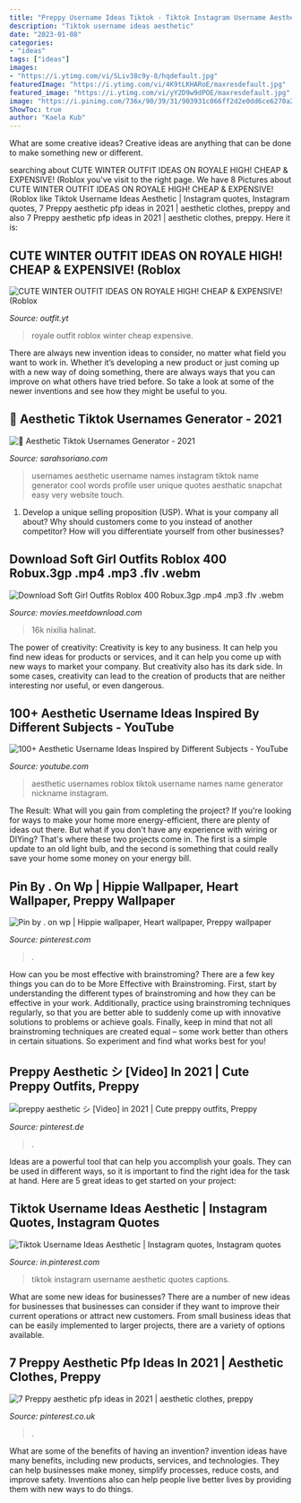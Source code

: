 ```yaml
---
title: "Preppy Username Ideas Tiktok - Tiktok Instagram Username Aesthetic Quotes Captions"
description: "Tiktok username ideas aesthetic"
date: "2023-01-08"
categories:
- "ideas"
tags: ["ideas"]
images:
- "https://i.ytimg.com/vi/SLiv38c9y-8/hqdefault.jpg"
featuredImage: "https://i.ytimg.com/vi/4K9tLKHARoE/maxresdefault.jpg"
featured_image: "https://i.ytimg.com/vi/yY2D9w9dPOE/maxresdefault.jpg"
image: "https://i.pinimg.com/736x/90/39/31/903931c066ff2d2e0dd6ce6270a29098.jpg"
ShowToc: true
author: "Kaela Kub"
---
```



What are some creative ideas?
Creative ideas are anything that can be done to make something new or different.

	

		
searching about CUTE WINTER OUTFIT IDEAS ON ROYALE HIGH! CHEAP &amp; EXPENSIVE! (Roblox you've visit to the right page. We have 8 Pictures about CUTE WINTER OUTFIT IDEAS ON ROYALE HIGH! CHEAP &amp; EXPENSIVE! (Roblox like Tiktok Username Ideas Aesthetic | Instagram quotes, Instagram quotes, 7 Preppy aesthetic pfp ideas in 2021 | aesthetic clothes, preppy and also 7 Preppy aesthetic pfp ideas in 2021 | aesthetic clothes, preppy. Here it is:
		
    
## CUTE WINTER OUTFIT IDEAS ON ROYALE HIGH! CHEAP &amp; EXPENSIVE! (Roblox

<img loading=lazy src="https://i.ytimg.com/vi/yY2D9w9dPOE/maxresdefault.jpg" onerror="this.onerror=null;this.src='https://tse3.mm.bing.net/th?id=OIP.CM5bwbygtRmyJ4OJKp0qUQHaEK&amp;pid=15.1';" alt="CUTE WINTER OUTFIT IDEAS ON ROYALE HIGH! CHEAP &amp; EXPENSIVE! (Roblox">

_Source: outfit.yt_

>royale outfit roblox winter cheap expensive. 

	

There are always new invention ideas to consider, no matter what field you want to work in. Whether it’s developing a new product or just coming up with a new way of doing something, there are always ways that you can improve on what others have tried before. So take a look at some of the newer inventions and see how they might be useful to you.

    
## 🖤 Aesthetic Tiktok Usernames Generator - 2021

<img loading=lazy src="https://i.pinimg.com/736x/26/02/10/2602106539d5c64df1602f8e951b6fcd.jpg" onerror="this.onerror=null;this.src='https://tse3.mm.bing.net/th?id=OIP.g12p2i3_EeDy1KLGqTY95wHaNK&amp;pid=15.1';" alt="🖤 Aesthetic Tiktok Usernames Generator - 2021">

_Source: sarahsoriano.com_

>usernames aesthetic username names instagram tiktok name generator cool words profile user unique quotes aesthatic snapchat easy very website touch. 

	

1. Develop a unique selling proposition (USP). What is your company all about? Why should customers come to you instead of another competitor? How will you differentiate yourself from other businesses? 

    
## Download Soft Girl Outfits Roblox 400 Robux.3gp .mp4 .mp3 .flv .webm

<img loading=lazy src="https://i.ytimg.com/vi/4K9tLKHARoE/maxresdefault.jpg" onerror="this.onerror=null;this.src='https://tse4.mm.bing.net/th?id=OIP.50D-w72FUbMz4VvnfZAgTwHaEK&amp;pid=15.1';" alt="Download Soft Girl Outfits Roblox 400 Robux.3gp .mp4 .mp3 .flv .webm">

_Source: movies.meetdownload.com_

>16k nixilia halinat. 

	

The power of creativity:
Creativity is key to any business. It can help you find new ideas for products or services, and it can help you come up with new ways to market your company. But creativity also has its dark side. In some cases, creativity can lead to the creation of products that are neither interesting nor useful, or even dangerous.

    
## 100+ Aesthetic Username Ideas Inspired By Different Subjects - YouTube

<img loading=lazy src="https://i.ytimg.com/vi/SLiv38c9y-8/hqdefault.jpg" onerror="this.onerror=null;this.src='https://tse4.mm.bing.net/th?id=OIP.FRY04sC7qPIkUpEqK7CRjgHaFj&amp;pid=15.1';" alt="100+ Aesthetic Username Ideas Inspired by Different Subjects - YouTube">

_Source: youtube.com_

>aesthetic usernames roblox tiktok username names name generator nickname instagram. 

	

The Result: What will you gain from completing the project?
If you're looking for ways to make your home more energy-efficient, there are plenty of ideas out there. But what if you don't have any experience with wiring or DIYing? That's where these two projects come in. The first is a simple update to an old light bulb, and the second is something that could really save your home some money on your energy bill.

    
## Pin By . On Wp | Hippie Wallpaper, Heart Wallpaper, Preppy Wallpaper

<img loading=lazy src="https://i.pinimg.com/736x/76/e0/6f/76e06f3dbea87d6a26a54c4edac43b86.jpg" onerror="this.onerror=null;this.src='https://tse2.mm.bing.net/th?id=OIP.FUDZiF6DvHVwraL3wluoagHaQC&amp;pid=15.1';" alt="Pin by . on wp | Hippie wallpaper, Heart wallpaper, Preppy wallpaper">

_Source: pinterest.com_

>. 

	

How can you be most effective with brainstroming?
There are a few key things you can do to be More Effective with Brainstroming. First, start by understanding the different types of brainstroming and how they can be effective in your work. Additionally, practice using brainstroming techniques regularly, so that you are better able to suddenly come up with innovative solutions to problems or achieve goals. Finally, keep in mind that not all brainstroming techniques are created equal – some work better than others in certain situations. So experiment and find what works best for you!

    
## Preppy Aesthetic シ [Video] In 2021 | Cute Preppy Outfits, Preppy

<img loading=lazy src="https://i.pinimg.com/736x/e0/54/cf/e054cf3089c4ad34a1b7f3b40affccf5.jpg" onerror="this.onerror=null;this.src='https://tse3.mm.bing.net/th?id=OIP.iKMl7MiU9Imz66ogGhzZ4wHaNK&amp;pid=15.1';" alt="preppy aesthetic シ [Video] in 2021 | Cute preppy outfits, Preppy">

_Source: pinterest.de_

>. 

	

Ideas are a powerful tool that can help you accomplish your goals. They can be used in different ways, so it is important to find the right idea for the task at hand. Here are 5 great ideas to get started on your project: 

    
## Tiktok Username Ideas Aesthetic | Instagram Quotes, Instagram Quotes

<img loading=lazy src="https://i.pinimg.com/736x/90/39/31/903931c066ff2d2e0dd6ce6270a29098.jpg" onerror="this.onerror=null;this.src='https://tse3.mm.bing.net/th?id=OIP.Bm2E3NjwwDmVEPFQ4wwf5gHaHN&amp;pid=15.1';" alt="Tiktok Username Ideas Aesthetic | Instagram quotes, Instagram quotes">

_Source: in.pinterest.com_

>tiktok instagram username aesthetic quotes captions. 

	

What are some new ideas for businesses?
There are a number of new ideas for businesses that businesses can consider if they want to improve their current operations or attract new customers. From small business ideas that can be easily implemented to larger projects, there are a variety of options available.

    
## 7 Preppy Aesthetic Pfp Ideas In 2021 | Aesthetic Clothes, Preppy

<img loading=lazy src="https://i.pinimg.com/474x/c9/7c/35/c97c35adb3e15772b9deef2ea041e5a7.jpg" onerror="this.onerror=null;this.src='https://tse2.mm.bing.net/th?id=OIP.1rnzI_4_HPzcgkKIWELAQgAAAA&amp;pid=15.1';" alt="7 Preppy aesthetic pfp ideas in 2021 | aesthetic clothes, preppy">

_Source: pinterest.co.uk_

>. 

	

What are some of the benefits of having an invention?
invention ideas have many benefits, including new products, services, and technologies. They can help businesses make money, simplify processes, reduce costs, and improve safety. Inventions also can help people live better lives by providing them with new ways to do things.

